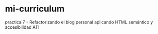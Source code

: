 # mi-curriculum
practica 7 - Refactorizando el  blog personal aplicando HTML semántico y accesibilidad A11

